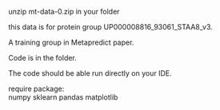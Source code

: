 unzip mt-data-0.zip in your folder

this data is for protein group UP000008816_93061_STAA8_v3. 

A training group in Metapredict paper. 

Code is in the folder.

The code should be able run directly on your IDE.

require package:  
numpy
sklearn
pandas
matplotlib
